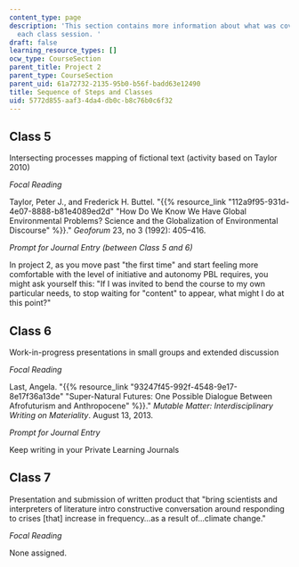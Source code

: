 ```yaml
---
content_type: page
description: 'This section contains more information about what was covered during
  each class session. '
draft: false
learning_resource_types: []
ocw_type: CourseSection
parent_title: Project 2
parent_type: CourseSection
parent_uid: 61a72732-2135-95b0-b56f-badd63e12490
title: Sequence of Steps and Classes
uid: 5772d855-aaf3-4da4-db0c-b8c76b0c6f32
---
```

## Class 5

Intersecting processes mapping of fictional text (activity based on Taylor 2010)

*Focal Reading*

Taylor, Peter J., and Frederick H. Buttel. "{{% resource_link "112a9f95-931d-4e07-8888-b81e4089ed2d" "How Do We Know We Have Global Environmental Problems? Science and the Globalization of Environmental Discourse" %}}." *Geoforum* 23, no 3 (1992): 405–416. 

*Prompt for Journal Entry (between Class 5 and 6)*

In project 2, as you move past "the first time" and start feeling more comfortable with the level of initiative and autonomy PBL requires, you might ask yourself this: "If I was invited to bend the course to my own particular needs, to stop waiting for "content" to appear, what might I do at this point?"

## Class 6

Work-in-progress presentations in small groups and extended discussion

*Focal Reading*

Last, Angela. "{{% resource_link "93247f45-992f-4548-9e17-8e17f36a13de" "Super-Natural Futures: One Possible Dialogue Between Afrofuturism and Anthropocene" %}}." *Mutable Matter: Interdisciplinary Writing on Materiality*. August 13, 2013. 

*Prompt for Journal Entry*

Keep writing in your Private Learning Journals

## Class 7

Presentation and submission of written product that "bring scientists and interpreters of literature intro constructive conversation around responding to crises \[that\] increase in frequency…as a result of…climate change." 

*Focal Reading*

None assigned.